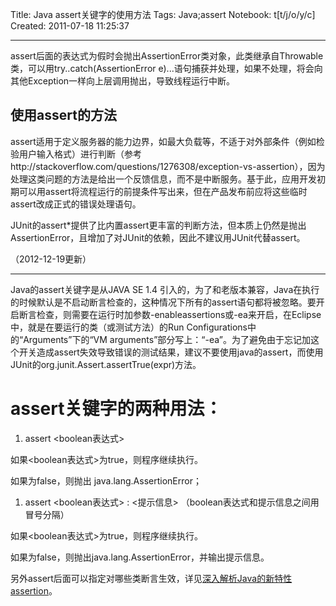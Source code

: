 Title: Java assert关键字的使用方法
Tags: Java;assert
Notebook: t[t/j/o/y/c]
Created: 2011-07-18 11:25:37

------

assert后面的表达式为假时会抛出AssertionError类对象，此类继承自Throwable类，可以用try..catch(AssertionError e)...语句捕获并处理，如果不处理，将会向其他Exception一样向上层调用抛出，导致线程运行中断。

 

## 使用assert的方法

 

assert适用于定义服务器的能力边界，如最大负载等，不适于对外部条件（例如检验用户输入格式）进行判断（参考http://stackoverflow.com/questions/1276308/exception-vs-assertion），因为处理这类问题的方法是给出一个反馈信息，而不是中断服务。基于此，应用开发初期可以用assert将流程运行的前提条件写出来，但在产品发布前应将这些临时assert改成正式的错误处理语句。

 

JUnit的assert*提供了比内置assert更丰富的判断方法，但本质上仍然是抛出AssertionError，且增加了对JUnit的依赖，因此不建议用JUnit代替assert。

（2012-12-19更新）

 

----------

 

Java的assert关键字是从JAVA SE 1.4 引入的，为了和老版本兼容，Java在执行的时候默认是不启动断言检查的，这种情况下所有的assert语句都将被忽略。要开启断言检查，则需要在运行时加参数-enableassertions或-ea来开启，在Eclipse中，就是在要运行的类（或测试方法）的Run Configurations中的“Arguments”下的“VM arguments”部分写上：“-ea”。为了避免由于忘记加这个开关造成assert失效导致错误的测试结果，建议不要使用java的assert，而使用JUnit的org.junit.Assert.assertTrue(expr)方法。

 

# assert关键字的两种用法：

 

1. assert <boolean表达式>

如果<boolean表达式>为true，则程序继续执行。

如果为false，则抛出 java.lang.AssertionError； 

 

1. assert <boolean表达式> : <提示信息> （boolean表达式和提示信息之间用冒号分隔）

如果<boolean表达式>为true，则程序继续执行。

如果为false，则抛出java.lang.AssertionError，并输出提示信息。

 

另外assert后面可以指定对哪些类断言生效，详见[深入解析Java的新特性assertion](http://www.ibm.com/developerworks/cn/java/l-javaassertion/index.html)。